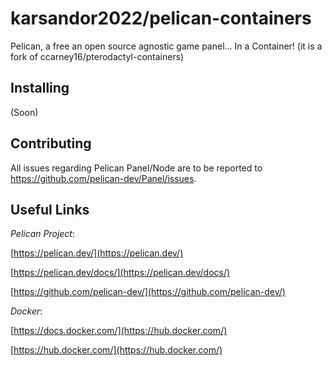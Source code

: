 

# karsandor2022/pelican-containers

Pelican, a free an open source agnostic game panel... In a Container! (it is a fork of ccarney16/pterodactyl-containers)

## Installing

(Soon)

## Contributing

All issues regarding Pelican Panel/Node are to be reported to https://github.com/pelican-dev/Panel/issues.

## Useful Links

*Pelican Project*:

[https://pelican.dev/](https://pelican.dev/)

[https://pelican.dev/docs/](https://pelican.dev/docs/)

[https://github.com/pelican-dev/](https://github.com/pelican-dev/)

*Docker*:

[https://docs.docker.com/](https://hub.docker.com/)

[https://hub.docker.com/](https://hub.docker.com/)
